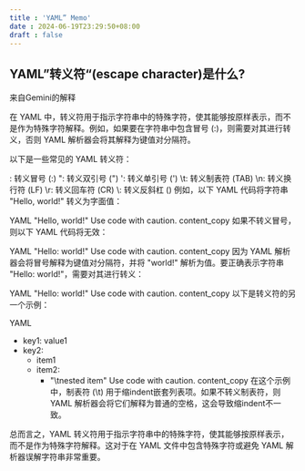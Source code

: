 ```yaml
---
title : 'YAML” Memo'
date : 2024-06-19T23:29:50+08:00
draft : false
---
```


## YAML”转义符“(escape character)是什么?
来自Gemini的解释

在 YAML 中，转义符用于指示字符串中的特殊字符，使其能够按原样表示，而不是作为特殊字符解释。例如，如果要在字符串中包含冒号 (:)，则需要对其进行转义，否则 YAML 解析器会将其解释为键值对分隔符。

以下是一些常见的 YAML 转义符：

\: 转义冒号 (:)
\": 转义双引号 (")
': 转义单引号 (')
\t: 转义制表符 (TAB)
\n: 转义换行符 (LF)
\r: 转义回车符 (CR)
\\: 转义反斜杠 ()
例如，以下 YAML 代码将字符串 "Hello, world!" 转义为字面值：

YAML
"Hello, world!"
Use code with caution.
content_copy
如果不转义冒号，则以下 YAML 代码将无效：

YAML
"Hello: world!"
Use code with caution.
content_copy
因为 YAML 解析器会将冒号解释为键值对分隔符，并将 "world!" 解析为值。要正确表示字符串 "Hello: world!"，需要对其进行转义：

YAML
"Hello\: world!"
Use code with caution.
content_copy
以下是转义符的另一个示例：

YAML
- key1: value1
- key2:
    - item1
    - item2:
        - "\tnested item"
Use code with caution.
content_copy
在这个示例中，制表符 (\t) 用于缩indent嵌套列表项。如果不转义制表符，则 YAML 解析器会将它们解释为普通的空格，这会导致缩indent不一致。

总而言之，YAML 转义符用于指示字符串中的特殊字符，使其能够按原样表示，而不是作为特殊字符解释。这对于在 YAML 文件中包含特殊字符或避免 YAML 解析器误解字符串非常重要。
